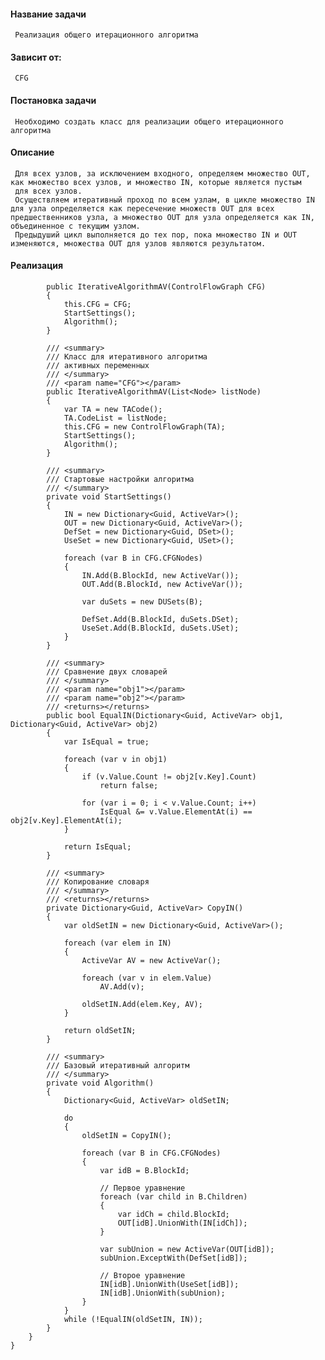 #### Название задачи
     Реализация общего итерационного алгоритма
#### Зависит от:
     CFG
#### Постановка задачи
     Необходимо создать класс для реализации общего итерационного алгоритма
#### Описание
     Для всех узлов, за исключением входного, определяем множество OUT, как множество всех узлов, и множество IN, которые является пустым 
     для всех узлов.
     Осуществляем итеративный проход по всем узлам, в цикле множество IN для узла определяется как пересечение множеств OUT для всех            предшественников узла, а множество OUT для узла определяется как IN, объединенное с текущим узлом. 
     Предыдуший цикл выполняется до тех пор, пока множество IN и OUT изменяются, множества OUT для узлов являются результатом.
#### Реализация 
```
        public IterativeAlgorithmAV(ControlFlowGraph CFG)
        {
            this.CFG = CFG;
            StartSettings();
            Algorithm();
        }

        /// <summary>
        /// Класс для итеративного алгоритма 
        /// активных переменных
        /// </summary>
        /// <param name="CFG"></param>
        public IterativeAlgorithmAV(List<Node> listNode)
        {
            var TA = new TACode();
            TA.CodeList = listNode;
            this.CFG = new ControlFlowGraph(TA);
            StartSettings();
            Algorithm();
        }

        /// <summary>
        /// Стартовые настройки алгоритма
        /// </summary>
        private void StartSettings()
        {
            IN = new Dictionary<Guid, ActiveVar>();
            OUT = new Dictionary<Guid, ActiveVar>();
            DefSet = new Dictionary<Guid, DSet>();
            UseSet = new Dictionary<Guid, USet>();

            foreach (var B in CFG.CFGNodes)
            {
                IN.Add(B.BlockId, new ActiveVar());
                OUT.Add(B.BlockId, new ActiveVar());

                var duSets = new DUSets(B);

                DefSet.Add(B.BlockId, duSets.DSet);
                UseSet.Add(B.BlockId, duSets.USet);
            }
        }

        /// <summary>
        /// Сравнение двух словарей
        /// </summary>
        /// <param name="obj1"></param>
        /// <param name="obj2"></param>
        /// <returns></returns>
		public bool EqualIN(Dictionary<Guid, ActiveVar> obj1, Dictionary<Guid, ActiveVar> obj2)
		{
            var IsEqual = true;

            foreach (var v in obj1)
            {
                if (v.Value.Count != obj2[v.Key].Count)
                    return false;

                for (var i = 0; i < v.Value.Count; i++)
                    IsEqual &= v.Value.ElementAt(i) == obj2[v.Key].ElementAt(i);
            }         

            return IsEqual;
		}

        /// <summary>
        /// Копирование словаря
        /// </summary>
        /// <returns></returns>
        private Dictionary<Guid, ActiveVar> CopyIN()
        {
            var oldSetIN = new Dictionary<Guid, ActiveVar>();

            foreach (var elem in IN)
            {
                ActiveVar AV = new ActiveVar();

                foreach (var v in elem.Value)
                    AV.Add(v);

                oldSetIN.Add(elem.Key, AV);
            }

            return oldSetIN;
        }

        /// <summary>
        /// Базовый итеративный алгоритм
        /// </summary>
        private void Algorithm()
        {
            Dictionary<Guid, ActiveVar> oldSetIN;

            do
            {
                oldSetIN = CopyIN();

                foreach (var B in CFG.CFGNodes)
                {
                    var idB = B.BlockId;

                    // Первое уравнение
                    foreach (var child in B.Children)
                    {
                        var idCh = child.BlockId;
                        OUT[idB].UnionWith(IN[idCh]);
                    }

                    var subUnion = new ActiveVar(OUT[idB]);
                    subUnion.ExceptWith(DefSet[idB]);

                    // Второе уравнение
                    IN[idB].UnionWith(UseSet[idB]);
                    IN[idB].UnionWith(subUnion);
                }
            }
            while (!EqualIN(oldSetIN, IN));
		}
    }
}
```


